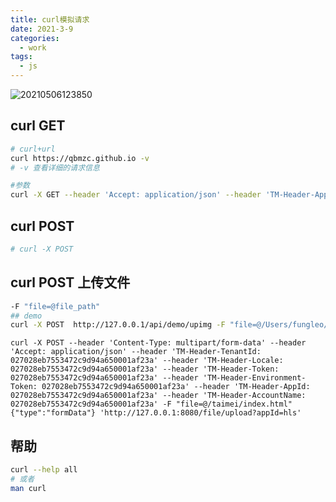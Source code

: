 ```yaml
---
title: curl模拟请求
date: 2021-3-9
categories:
  - work
tags:
  - js
---
```



![20210506123850](https://fastly.jsdelivr.net/gh/qbmzc/images/md/20210506123850.png)

<!-- more -->

## curl GET

```bash
# curl+url
curl https://qbmzc.github.io -v
# -v 查看详细的请求信息

#参数
curl -X GET --header 'Accept: application/json' --header 'TM-Header-AppId: 1' --header 'TM-Header-TenantId: 1' --header 'TM-Header-UserId: 1' --header 'TM-Header-UserName: 1' 'http://10.101.102.139:11001/hls/trans/getByFileId/1'
```

## curl POST

```bash
# curl -X POST 
```

## curl POST 上传文件


```bash
-F "file=@file_path"
## demo
curl -X POST  http://127.0.0.1/api/demo/upimg -F "file=@/Users/fungleo/Downloads/401.png" -H "token: 222" -v
```
   
```shell
curl -X POST --header 'Content-Type: multipart/form-data' --header 'Accept: application/json' --header 'TM-Header-TenantId: 027028eb7553472c9d94a650001af23a' --header 'TM-Header-Locale: 027028eb7553472c9d94a650001af23a' --header 'TM-Header-Token: 027028eb7553472c9d94a650001af23a' --header 'TM-Header-Environment-Token: 027028eb7553472c9d94a650001af23a' --header 'TM-Header-AppId: 027028eb7553472c9d94a650001af23a' --header 'TM-Header-AccountName: 027028eb7553472c9d94a650001af23a' -F "file=@/taimei/index.html" {"type":"formData"} 'http://127.0.0.1:8080/file/upload?appId=hls' 
```

## 帮助

```bash
curl --help all
# 或者
man curl
```